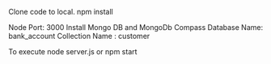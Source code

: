 Clone code to local. npm install

Node Port: 3000 Install Mongo DB and MongoDb Compass Database Name: bank_account Collection Name : customer

To execute node server.js or npm start
